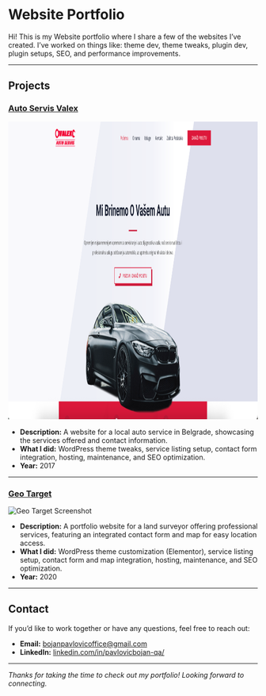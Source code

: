 # Website Portfolio

Hi! This is my Website portfolio where I share a few of the websites I’ve created. I’ve worked on things like: theme dev, theme tweaks, plugin dev, plugin setups, SEO, and performance improvements.

---

## Projects

### [Auto Servis Valex](https://autoservisvalex.com/)
<img src="screenshot/autoservisvalex.png" alt="Auto Servis Valex Screenshot" width="600" height="600" />

- **Description:** A website for a local auto service in Belgrade, showcasing the services offered and contact information.
- **What I did:** WordPress theme tweaks, service listing setup, contact form integration, hosting, maintenance, and SEO optimization.
- **Year:** 2017

---

### [Geo Target](https://www.geotarget.rs/)
<img src="screenshot/geotarget.png" alt="Geo Target Screenshot" width="600" height="600" />

- **Description:** A portfolio website for a land surveyor offering professional services, featuring an integrated contact form and map for easy location access.
- **What I did:** WordPress theme customization (Elementor), service listing setup, contact form and map integration, hosting, maintenance, and SEO optimization.
- **Year:** 2020

---

## Contact

If you’d like to work together or have any questions, feel free to reach out:

- **Email:** [bojanpavlovicoffice@gmail.com](mailto:bojanpavlovicoffice@gmail.com)
- **LinkedIn:** [linkedin.com/in/pavlovicbojan-qa/](https://www.linkedin.com/in/pavlovicbojan-qa/)

---

*Thanks for taking the time to check out my portfolio! Looking forward to connecting.*  
